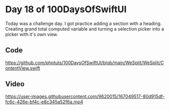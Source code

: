 # Day 18 of 100DaysOfSwiftUI

Today was a challenge day.  I got practice adding a section with a heading.  Creating grand total computed variable and turning a selection picker into a picker with it's own view.

## Code

https://github.com/phptuts/100DaysOfSwiftUI/blob/main/WeSplit/WeSplit/ContentView.swift

## Video

https://user-images.githubusercontent.com/9620015/167049517-80d915df-fc6c-426e-bf4c-e8c345a52f6a.mp4


